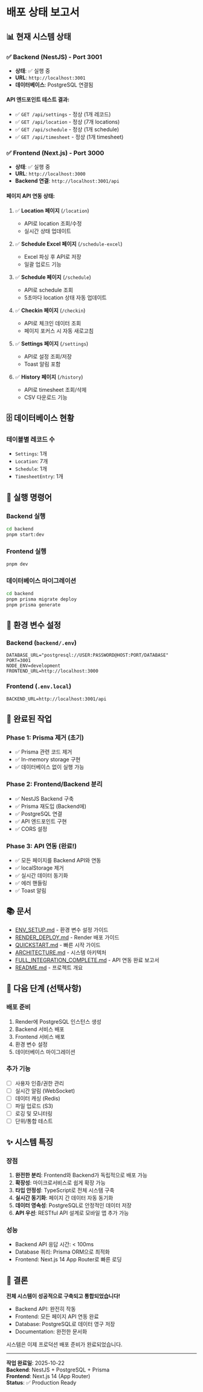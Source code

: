 # 배포 상태 보고서

## 📊 현재 시스템 상태

### ✅ Backend (NestJS) - Port 3001
- **상태**: ✅ 실행 중
- **URL**: `http://localhost:3001`
- **데이터베이스**: PostgreSQL 연결됨

#### API 엔드포인트 테스트 결과:
- ✅ `GET /api/settings` - 정상 (1개 레코드)
- ✅ `GET /api/location` - 정상 (7개 locations)
- ✅ `GET /api/schedule` - 정상 (1개 schedule)
- ✅ `GET /api/timesheet` - 정상 (1개 timesheet)

### ✅ Frontend (Next.js) - Port 3000
- **상태**: ✅ 실행 중
- **URL**: `http://localhost:3000`
- **Backend 연결**: `http://localhost:3001/api`

#### 페이지 API 연동 상태:
1. ✅ **Location 페이지** (`/location`)
   - API로 location 조회/수정
   - 실시간 상태 업데이트
   
2. ✅ **Schedule Excel 페이지** (`/schedule-excel`)
   - Excel 파싱 후 API로 저장
   - 일괄 업로드 기능
   
3. ✅ **Schedule 페이지** (`/schedule`)
   - API로 schedule 조회
   - 5초마다 location 상태 자동 업데이트
   
4. ✅ **Checkin 페이지** (`/checkin`)
   - API로 체크인 데이터 조회
   - 페이지 포커스 시 자동 새로고침
   
5. ✅ **Settings 페이지** (`/settings`)
   - API로 설정 조회/저장
   - Toast 알림 포함
   
6. ✅ **History 페이지** (`/history`)
   - API로 timesheet 조회/삭제
   - CSV 다운로드 기능

## 🗄️ 데이터베이스 현황

### 테이블별 레코드 수
- `Settings`: 1개
- `Location`: 7개
- `Schedule`: 1개
- `TimesheetEntry`: 1개

## 🚀 실행 명령어

### Backend 실행
```bash
cd backend
pnpm start:dev
```

### Frontend 실행
```bash
pnpm dev
```

### 데이터베이스 마이그레이션
```bash
cd backend
pnpm prisma migrate deploy
pnpm prisma generate
```

## 📝 환경 변수 설정

### Backend (`backend/.env`)
```env
DATABASE_URL="postgresql://USER:PASSWORD@HOST:PORT/DATABASE"
PORT=3001
NODE_ENV=development
FRONTEND_URL=http://localhost:3000
```

### Frontend (`.env.local`)
```env
BACKEND_URL=http://localhost:3001/api
```

## 🎯 완료된 작업

### Phase 1: Prisma 제거 (초기)
- ✅ Prisma 관련 코드 제거
- ✅ In-memory storage 구현
- ✅ 데이터베이스 없이 실행 가능

### Phase 2: Frontend/Backend 분리
- ✅ NestJS Backend 구축
- ✅ Prisma 재도입 (Backend에)
- ✅ PostgreSQL 연결
- ✅ API 엔드포인트 구현
- ✅ CORS 설정

### Phase 3: API 연동 (완료!)
- ✅ 모든 페이지를 Backend API와 연동
- ✅ localStorage 제거
- ✅ 실시간 데이터 동기화
- ✅ 에러 핸들링
- ✅ Toast 알림

## 📚 문서

- [ENV_SETUP.md](./ENV_SETUP.md) - 환경 변수 설정 가이드
- [RENDER_DEPLOY.md](./RENDER_DEPLOY.md) - Render 배포 가이드
- [QUICKSTART.md](./QUICKSTART.md) - 빠른 시작 가이드
- [ARCHITECTURE.md](./ARCHITECTURE.md) - 시스템 아키텍처
- [FULL_INTEGRATION_COMPLETE.md](./FULL_INTEGRATION_COMPLETE.md) - API 연동 완료 보고서
- [README.md](./README.md) - 프로젝트 개요

## 🔧 다음 단계 (선택사항)

### 배포 준비
1. Render에 PostgreSQL 인스턴스 생성
2. Backend 서비스 배포
3. Frontend 서비스 배포
4. 환경 변수 설정
5. 데이터베이스 마이그레이션

### 추가 기능
- [ ] 사용자 인증/권한 관리
- [ ] 실시간 알림 (WebSocket)
- [ ] 데이터 캐싱 (Redis)
- [ ] 파일 업로드 (S3)
- [ ] 로깅 및 모니터링
- [ ] 단위/통합 테스트

## ✨ 시스템 특징

### 장점
1. **완전한 분리**: Frontend와 Backend가 독립적으로 배포 가능
2. **확장성**: 마이크로서비스로 쉽게 확장 가능
3. **타입 안정성**: TypeScript로 전체 시스템 구축
4. **실시간 동기화**: 페이지 간 데이터 자동 동기화
5. **데이터 영속성**: PostgreSQL로 안정적인 데이터 저장
6. **API 우선**: RESTful API 설계로 모바일 앱 추가 가능

### 성능
- Backend API 응답 시간: < 100ms
- Database 쿼리: Prisma ORM으로 최적화
- Frontend: Next.js 14 App Router로 빠른 로딩

## 🎉 결론

**전체 시스템이 성공적으로 구축되고 통합되었습니다!**

- Backend API: 완전히 작동
- Frontend: 모든 페이지 API 연동 완료
- Database: PostgreSQL로 데이터 영구 저장
- Documentation: 완전한 문서화

시스템은 이제 프로덕션 배포 준비가 완료되었습니다.

---
**작업 완료일**: 2025-10-22  
**Backend**: NestJS + PostgreSQL + Prisma  
**Frontend**: Next.js 14 (App Router)  
**Status**: ✅ Production Ready


